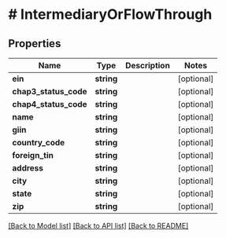 # # IntermediaryOrFlowThrough

## Properties

Name | Type | Description | Notes
------------ | ------------- | ------------- | -------------
**ein** | **string** |  | [optional]
**chap3_status_code** | **string** |  | [optional]
**chap4_status_code** | **string** |  | [optional]
**name** | **string** |  | [optional]
**giin** | **string** |  | [optional]
**country_code** | **string** |  | [optional]
**foreign_tin** | **string** |  | [optional]
**address** | **string** |  | [optional]
**city** | **string** |  | [optional]
**state** | **string** |  | [optional]
**zip** | **string** |  | [optional]

[[Back to Model list]](../../../README.md#models) [[Back to API list]](../../../README.md#endpoints) [[Back to README]](../../../README.md)
